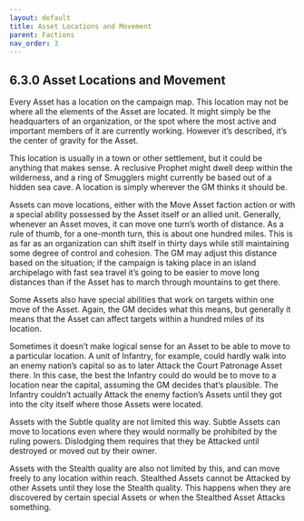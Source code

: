 ```yaml
---
layout: default
title: Asset Locations and Movement
parent: Factions
nav_order: 3
---
```


## 6.3.0 Asset Locations and Movement

Every Asset has a location on the campaign map.
This location may not be where all the elements of the Asset are located.
It might simply be the headquarters of an organization, or the spot where the most active and important members of it are currently working.
However it’s described, it’s the center of gravity for the Asset.

This location is usually in a town or other settlement, but it could be anything that makes sense.
A reclusive Prophet might dwell deep within the wilderness, and a ring of Smugglers might currently be based out of a hidden sea cave.
A location is simply wherever the GM thinks it should be.

Assets can move locations, either with the Move Asset faction action or with a special ability possessed by the Asset itself or an allied unit.
Generally, whenever an Asset moves, it can move one turn’s worth of distance.
As a rule of thumb, for a one-month turn, this is about one hundred miles.
This is as far as an organization can shift itself in thirty days while still maintaining some degree of control and cohesion.
The GM may adjust this distance based on the situation; if the campaign is taking place in an island archipelago with fast sea travel it’s going to be easier to move long distances than if the Asset has to march through mountains to get there.

Some Assets also have special abilities that work on targets within one move of the Asset.
Again, the GM decides what this means, but generally it means that the Asset can affect targets within a hundred miles of its location.

Sometimes it doesn’t make logical sense for an Asset to be able to move to a particular location.
A unit of Infantry, for example, could hardly walk into an enemy nation’s capital so as to later Attack the Court Patronage Asset there.
In this case, the best the Infantry could do would be to move to a location near the capital, assuming the GM decides that’s plausible.
The Infantry couldn’t actually Attack the enemy faction’s Assets until they got into the city itself where those Assets were located.

Assets with the Subtle quality are not limited this way.
Subtle Assets can move to locations even where they would normally be prohibited by the ruling powers.
Dislodging them requires that they be Attacked until destroyed or moved out by their owner.

Assets with the Stealth quality are also not limited by this, and can move freely to any location within reach.
Stealthed Assets cannot be Attacked by other Assets until they lose the Stealth quality.
This happens when they are discovered by certain special Assets or when the Stealthed Asset Attacks something.
